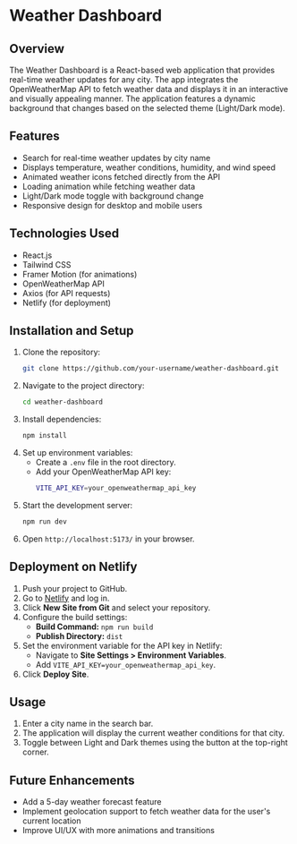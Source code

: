 # Weather Dashboard

## Overview
The Weather Dashboard is a React-based web application that provides real-time weather updates for any city. The app integrates the OpenWeatherMap API to fetch weather data and displays it in an interactive and visually appealing manner. The application features a dynamic background that changes based on the selected theme (Light/Dark mode).

## Features
- Search for real-time weather updates by city name
- Displays temperature, weather conditions, humidity, and wind speed
- Animated weather icons fetched directly from the API
- Loading animation while fetching weather data
- Light/Dark mode toggle with background change
- Responsive design for desktop and mobile users

## Technologies Used
- React.js
- Tailwind CSS
- Framer Motion (for animations)
- OpenWeatherMap API
- Axios (for API requests)
- Netlify (for deployment)

## Installation and Setup

1. Clone the repository:
   ```sh
   git clone https://github.com/your-username/weather-dashboard.git
   ```
2. Navigate to the project directory:
   ```sh
   cd weather-dashboard
   ```
3. Install dependencies:
   ```sh
   npm install
   ```
4. Set up environment variables:
   - Create a `.env` file in the root directory.
   - Add your OpenWeatherMap API key:
     ```sh
     VITE_API_KEY=your_openweathermap_api_key
     ```
5. Start the development server:
   ```sh
   npm run dev
   ```
6. Open `http://localhost:5173/` in your browser.

## Deployment on Netlify

1. Push your project to GitHub.
2. Go to [Netlify](https://www.netlify.com/) and log in.
3. Click **New Site from Git** and select your repository.
4. Configure the build settings:
   - **Build Command:** `npm run build`
   - **Publish Directory:** `dist`
5. Set the environment variable for the API key in Netlify:
   - Navigate to **Site Settings > Environment Variables**.
   - Add `VITE_API_KEY=your_openweathermap_api_key`.
6. Click **Deploy Site**.

## Usage
1. Enter a city name in the search bar.
2. The application will display the current weather conditions for that city.
3. Toggle between Light and Dark themes using the button at the top-right corner.

## Future Enhancements
- Add a 5-day weather forecast feature
- Implement geolocation support to fetch weather data for the user's current location
- Improve UI/UX with more animations and transitions



